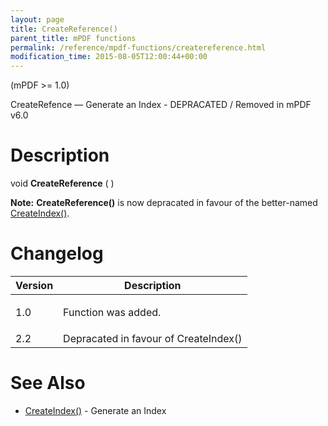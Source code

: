 ```yaml
---
layout: page
title: CreateReference()
parent_title: mPDF functions
permalink: /reference/mpdf-functions/createreference.html
modification_time: 2015-08-05T12:00:44+00:00
---
```


(mPDF &gt;= 1.0)

CreateRefence — Generate an Index - DEPRACATED / Removed in mPDF v6.0

# Description

void <b>CreateReference</b> ( )

<div class="alert alert-info" role="alert"><strong>Note:</strong> <b>CreateReference()</b> is now depracated in favour of the better-named <a href="{{ "/reference/mpdf-functions/createindex.html" | prepend: site.baseurl }}">CreateIndex()</a>.&nbsp;</div>

# Changelog

<table class="table"> <thead>
<tr> <th>Version</th><th>Description</th> </tr>
</thead> <tbody>
<tr>
<td>1.0</td>
<td>

Function was added.

</td>
</tr>
<tr>
<td>2.2</td>
<td>Depracated in favour of CreateIndex()</td>
</tr>
</tbody> </table>

# See Also

<ul>
<li class="manual_boxlist"><a href="{{ "/reference/mpdf-functions/createindex.html" | prepend: site.baseurl }}">CreateIndex()</a> - Generate an Index</li>
</ul>
